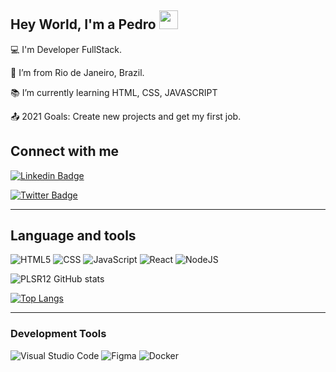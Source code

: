## Hey World, I'm a Pedro  <img src=https://github.com/TheDudeThatCode/TheDudeThatCode/blob/master/Assets/Earth.gif width="30">


:computer: I'm Developer FullStack.

:house_with_garden: I’m from Rio de Janeiro, Brazil.

:books: I’m currently learning HTML, CSS, JAVASCRIPT

:outbox_tray: 2021 Goals: Create new projects and get my first job.
 

## Connect with me

[![Linkedin Badge](https://img.shields.io/badge/LinkedIn-0077B5?style=for-the-badge&logo=linkedin&logoColor=white&link=https://www.linkedin.com/in/pedro-lucas-dos-santos-382450187/)](https://www.linkedin.com/in/pedro-lucas-dos-santos-382450187/)

[![Twitter Badge](https://img.shields.io/badge/Twitter-1DA1F2?style=for-the-badge&logo=twitter&logoColor=white&link=https://twitter.com/P3DR0_45?t=sXyEsPqjmDq8na22wPQSLw&s=08)](https://twitter.com/P3DR0_45?t=sXyEsPqjmDq8na22wPQSLw&s=08)


----------------------------------------------------------------------------------
## Language and tools

  ![HTML5](https://img.shields.io/badge/HTML5-E34F26?style=for-the-badge&logo=html5&logoColor=white)
  ![CSS](https://img.shields.io/badge/CSS3-1572B6?style=for-the-badge&logo=css3&logoColor=white)
  ![JavaScript](https://img.shields.io/badge/JavaScript-323330?style=for-the-badge&logo=javascript&logoColor=F7DF1E)
  ![React](https://img.shields.io/badge/React-20232A?style=for-the-badge&logo=react&logoColor=61DAFB)
  ![NodeJS](https://img.shields.io/badge/Node.js-339933?style=for-the-badge&logo=nodedotjs&logoColor=white)


![PLSR12 GitHub stats](https://github-readme-stats.vercel.app/api?username=PLSR12)

[![Top Langs](https://github-readme-stats.vercel.app/api/top-langs/?username=PLSR12&layout=compact)](https://github.com/PLSR12/github-readme-stats)


----------------------------------------------------------------------------------

### Development Tools
![Visual Studio Code](https://img.shields.io/badge/Visual_Studio_Code-0078D4?style=for-the-badge&logo=visual%20studio%20code&logoColor=white)
![Figma](https://img.shields.io/badge/Figma-F24E1E?style=for-the-badge&logo=figma&logoColor=white)
![Docker](https://img.shields.io/badge/Docker-2CA5E0?style=for-the-badge&logo=docker&logoColor=white)






